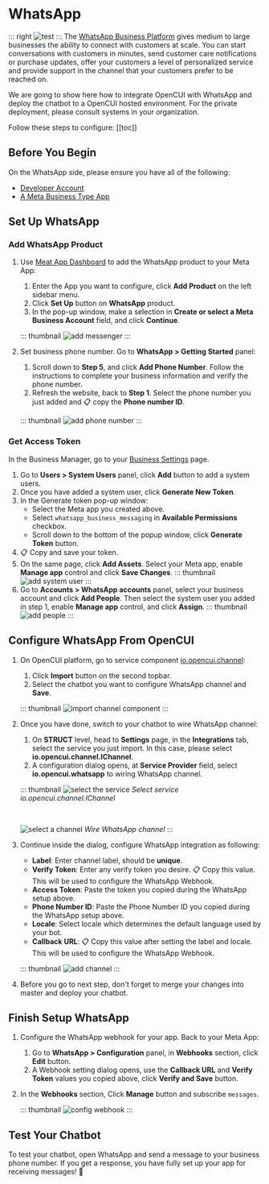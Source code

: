 # WhatsApp
::: right
![test](/images/channelConfig/whatsapp/test.png)
:::
The [WhatsApp Business Platform](https://developers.facebook.com/docs/whatsapp) gives medium to large businesses the ability to connect with customers at scale. You can start conversations with customers in minutes, send customer care notifications or purchase updates, offer your customers a level of personalized service and provide support in the channel that your customers prefer to be reached on.

We are going to show here how to integrate OpenCUI with WhatsApp and deploy the chatbot to a OpenCUI hosted environment. For the private deployment, please consult systems in your organization.

Follow these steps to configure:
[[toc]]

## Before You Begin
On the WhatsApp side, please ensure you have all of the following:
- [Developer Account](https://developers.facebook.com/)
- [A Meta Business Type App](https://developers.facebook.com/docs/development/create-an-app/)

## Set Up WhatsApp

### Add WhatsApp Product

1. Use [Meat App Dashboard](https://developers.facebook.com/apps) to add the WhatsApp product to your Meta App: 
   1. Enter the App you want to configure, click **Add Product** on the left sidebar menu. 
   2. Click **Set Up** button on **WhatsApp** product.
   3. In the pop-up window, make a selection in **Create or select a Meta Business Account** field, and click **Continue**.

   ::: thumbnail
   ![add messenger](/images/channelConfig/whatsapp/add-whatsapp.png)
   :::

2. Set business phone number. Go to **WhatsApp > Getting Started** panel:
   1. Scroll down to **Step 5**, and click **Add Phone Number**. Follow the instructions to complete your business information and verify the phone number.
   2. Refresh the website, back to **Step 1**. Select the phone number you just added and :clipboard: copy the **Phone number ID**.

   ::: thumbnail
   ![add phone number](/images/channelConfig/whatsapp/add-phone-number.png)
   :::

### Get Access Token

In the Business Manager, go to your [Business Settings](https://business.facebook.com/settings) page.
1. Go to **Users > System Users** panel, click **Add** button to add a system users.
2. Once you have added a system user, click **Generate New Token**. 
3. In the Generate token pop-up window:
   - Select the Meta app you created above. 
   - Select `whatsapp_business_messaging` in **Available Permissions** checkbox.
   - Scroll down to the bottom of the popup window, click **Generate Token** button. 
4. :clipboard: Copy and save your token.
5. On the same page, click **Add Assets**. Select your Meta app, enable **Manage app** control and click **Save Changes**.
   ::: thumbnail
   ![add system user](/images/channelConfig/whatsapp/add-system-user.png)
   :::
6. Go to **Accounts > WhatsApp accounts** panel, select your business account and click **Add People**. Then select the system user you added in step 1, enable **Manage app** control, and click **Assign**.
   ::: thumbnail
   ![add people](/images/channelConfig/whatsapp/add-people.png)
   :::

## Configure WhatsApp From OpenCUI

1. On OpenCUI platform, go to service component [io.opencui.channel](https://build.opencui.io/org/io.opencui/agent/channel/struct/service_schema): 
   1. Click **Import** button on the second topbar.
   2. Select the chatbot you want to configure WhatsApp channel and **Save**.

   ::: thumbnail
   ![import channel component](/images/channelConfig/overview/import-channel.png)
   :::

2. Once you have done, switch to your chatbot to wire WhatsApp channel:
   1. On **STRUCT** level, head to **Settings** page, in the **Integrations** tab, select the service you just import. In this case, please select **io.opencui.channel.IChannel**.
   2. A configuration dialog opens, at **Service Provider** field, select **io.opencui.whatsapp** to wiring WhatsApp channel.

   ::: thumbnail
   ![select the service](/images/channelConfig/overview/select-service.png)
   *Select service io.opencui.channel.IChannel*

   <br>

   ![select a channel](/images/channelConfig/overview/select-channel.png)
   *Wire WhatsApp channel*
   :::

3. Continue inside the dialog, configure WhatsApp integration as following: 
   - **Label**: Enter channel label, should be **unique**.
   - **Verify Token**: Enter any verify token you desire. :clipboard: Copy this value. This will be used to configure the WhatsApp Webhook.
   - **Access Token**: Paste the token you copied during the WhatsApp setup above.
   - **Phone Number ID**: Paste the Phone Number ID you copied during the WhatsApp setup above.
   - **Locale**: Select locale which determines the default language used by your bot.
   - **Callback URL**: :clipboard: Copy this value after setting the label and locale. This will be used to configure the WhatsApp Webhook.

   ::: thumbnail
   ![add channel](/images/channelConfig/whatsapp/add-channel.png)
   :::

4. Before you go to next step, don't forget to merge your changes into master and deploy your chatbot.

## Finish Setup WhatsApp

1. Configure the WhatsApp webhook for your app. Back to your Meta App:
   1. Go to **WhatsApp > Configuration** panel, in **Webhooks** section, click **Edit** button. 
   2. A Webhook setting dialog opens, use the **Callback URL** and **Verify Token** values you copied above, click **Verify and Save** button. 
2. In the **Webhooks** section, Click **Manage** button and subscribe `messages`.

   ::: thumbnail
   ![config webhook](/images/channelConfig/whatsapp/config-webhook.png)
   ::: 

## Test Your Chatbot

To test your chatbot, open WhatsApp and send a message to your business phone number. If you get a response, you have fully set up your app for receiving messages! :tada:
